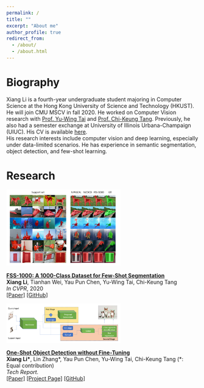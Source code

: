 ```yaml
---
permalink: /
title: ""
excerpt: "About me"
author_profile: true
redirect_from: 
  - /about/
  - /about.html
---
```




Biography
======
Xiang Li is a fourth-year undergraduate student majoring in Computer Science at the Hong Kong University of Science and Technology (HKUST). He will join CMU MSCV in fall 2020. He worked on Computer Vision research with [Prof. Yu-Wing Tai](https://scholar.google.com/citations?user=nFhLmFkAAAAJ) and [Prof. Chi-Keung Tang](https://scholar.google.com/citations?user=EWfpM74AAAAJ). Previously, he also had a semester exchange at University of Illinois Urbana-Champaign (UIUC). His CV is available [here](files/cv_xiang.pdf).  
His research interests include computer vision and deep learning, especially under data-limited scenarios. He has experience in semantic segmentation, object detection, and few-shot learning.


Research
======


<div class="publication media">
<img src="\images\papers\fss\result.jpg"
     alt="Figure in FSS paper"
     class="publogo img-fluid float-left rounded g" width="300" a=""
     />

  <div class="media-body">
    <p><strong><a href="https://openaccess.thecvf.com/content_CVPR_2020/papers/Li_FSS
    -1000_A_1000-Class_Dataset_for_Few-Shot_Segmentation_CVPR_2020_paper.pdf">
    FSS-1000: A 1000-Class Dataset for Few-Shot Segmentation</a></strong>
    <br>
    <b>Xiang Li</b>, Tianhan Wei, Yau Pun Chen, Yu-Wing Tai, Chi-Keung Tang <br>
    <em>In CVPR</em>, 2020 <br>
    <span class="links">
    <a href="https://openaccess.thecvf.com/content_CVPR_2020/papers/Li_FSS
    -1000_A_1000-Class_Dataset_for_Few-Shot_Segmentation_CVPR_2020_paper.pdf
    ">[Paper]</a>
    <a href="https://github.com/HKUSTCV/FSS-1000">[GitHub]</a>
    </span> </p>
  </div>
</div>





<div class="publication media">
  <img src="\images\papers\oneshot\overview.png"
     alt="Figure in Oneshot paper"
     class="publogo img-fluid float-left rounded g" width="300" a=""
     />

  <div class="media-body">
    <p><strong><a href="https://arxiv.org/abs/2005.03819">
    One-Shot Object Detection without Fine-Tuning</a></strong>
    <!-- <span class="badge badge-danger">New!</span> -->
    <br>
    <b>Xiang Li*</b>, Lin Zhang*, Yau Pun Chen, Yu-Wing Tai, Chi-Keung Tang (*: Equal contribution) <br>
    <em>Tech Report.</em> <br>
    <span class="links">
    <a href="https://arxiv.org/abs/2005.03819">[Paper]</a>
    <a href="https://ryanxli.github.io/oneshot">[Project Page]</a>
    <a href="https://github.com/RyanXLi/OneshotDet">[GitHub]</a>
    </span> </p>
  </div>
</div>


